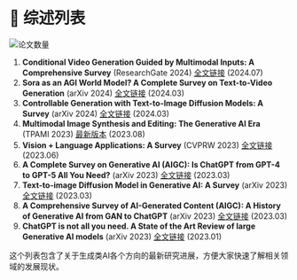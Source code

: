 # 🚀 综述列表

<img src="https://img.shields.io/badge/论文数量-13-红色?style=plastic" alt="论文数量"/>

1. **Conditional Video Generation Guided by Multimodal Inputs: A Comprehensive Survey** (ResearchGate 2024) [全文链接](https://www.researchgate.net/publication/382178392_A_Comprehensive_Survey_on_Human_Video_Generation_Challenges_Methods_and_Insights) (2024.07)
2. **Sora as an AGI World Model? A Complete Survey on Text-to-Video Generation** (arXiv 2024) [全文链接](https://arxiv.org/abs/2403.05131) (2024.03)
3. **Controllable Generation with Text-to-Image Diffusion Models: A Survey** (arXiv 2024) [全文链接](https://arxiv.org/abs/2403.04279v1) (2024.03)
4. **Multimodal Image Synthesis and Editing: The Generative AI Era** (TPAMI 2023) [最新版本](https://arxiv.org/abs/2112.13592v6) (2023.08)
5. **Vision + Language Applications: A Survey** (CVPRW 2023) [全文链接](https://openaccess.thecvf.com/content/CVPR2023W/GCV/html/Zhou_Vision__Language_Applications_A_Survey_CVPRW_2023_paper.html) (2023.06)
6. **A Complete Survey on Generative AI (AIGC): Is ChatGPT from GPT-4 to GPT-5 All You Need?** (arXiv 2023) [全文链接](https://arxiv.org/abs/2303.11717) (2023.03)
7. **Text-to-image Diffusion Model in Generative AI: A Survey** (arXiv 2023) [全文链接](https://arxiv.org/abs/2303.07909) (2023.03)
8. **A Comprehensive Survey of AI-Generated Content (AIGC): A History of Generative AI from GAN to ChatGPT** (arXiv 2023) [全文链接](https://arxiv.org/abs/2303.04226) (2023.03)
9. **ChatGPT is not all you need. A State of the Art Review of large Generative AI models** (arXiv 2023) [全文链接](https://arxiv.org/abs/2301.04655) (2023.01)

这个列表包含了关于生成类AI各个方向的最新研究进展，方便大家快速了解相关领域的发展现状。